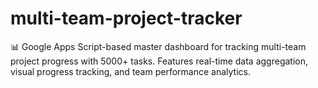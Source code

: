 # multi-team-project-tracker
📊 Google Apps Script-based master dashboard for tracking multi-team project progress with 5000+ tasks. Features real-time data aggregation, visual progress tracking, and team performance analytics.
